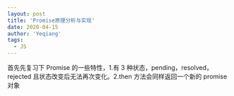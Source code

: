```yaml
---
layout: post
title: 'Promise原理分析与实现'
date: 2020-04-15
author: 'Yeqiang'
tags:
  - JS
---
```


首先先复习下 Promise 的一些特性，1.有 3 种状态，pending，resolved，rejected 且状态改变后无法再次变化。2.then 方法会同样返回一个新的 promise 对象
